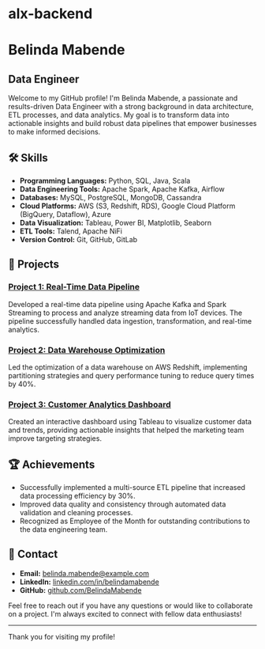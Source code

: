 # alx-backend
# Belinda Mabende

## Data Engineer

Welcome to my GitHub profile! I'm Belinda Mabende, a passionate and results-driven Data Engineer with a strong background in data architecture, ETL processes, and data analytics. My goal is to transform data into actionable insights and build robust data pipelines that empower businesses to make informed decisions.

## 🛠 Skills

- **Programming Languages:** Python, SQL, Java, Scala
- **Data Engineering Tools:** Apache Spark, Apache Kafka, Airflow
- **Databases:** MySQL, PostgreSQL, MongoDB, Cassandra
- **Cloud Platforms:** AWS (S3, Redshift, RDS), Google Cloud Platform (BigQuery, Dataflow), Azure
- **Data Visualization:** Tableau, Power BI, Matplotlib, Seaborn
- **ETL Tools:** Talend, Apache NiFi
- **Version Control:** Git, GitHub, GitLab

## 📂 Projects

### [Project 1: Real-Time Data Pipeline](https://github.com/BelindaMabende/real-time-data-pipeline)
Developed a real-time data pipeline using Apache Kafka and Spark Streaming to process and analyze streaming data from IoT devices. The pipeline successfully handled data ingestion, transformation, and real-time analytics.

### [Project 2: Data Warehouse Optimization](https://github.com/BelindaMabende/data-warehouse-optimization)
Led the optimization of a data warehouse on AWS Redshift, implementing partitioning strategies and query performance tuning to reduce query times by 40%.

### [Project 3: Customer Analytics Dashboard](https://github.com/BelindaMabende/customer-analytics-dashboard)
Created an interactive dashboard using Tableau to visualize customer data and trends, providing actionable insights that helped the marketing team improve targeting strategies.

## 🏆 Achievements

- Successfully implemented a multi-source ETL pipeline that increased data processing efficiency by 30%.
- Improved data quality and consistency through automated data validation and cleaning processes.
- Recognized as Employee of the Month for outstanding contributions to the data engineering team.

## 📧 Contact

- **Email:** belinda.mabende@example.com
- **LinkedIn:** [linkedin.com/in/belindamabende](https://linkedin.com/in/belindamabende)
- **GitHub:** [github.com/BelindaMabende](https://github.com/BelindaMabende)

Feel free to reach out if you have any questions or would like to collaborate on a project. I'm always excited to connect with fellow data enthusiasts!

---

Thank you for visiting my profile!

